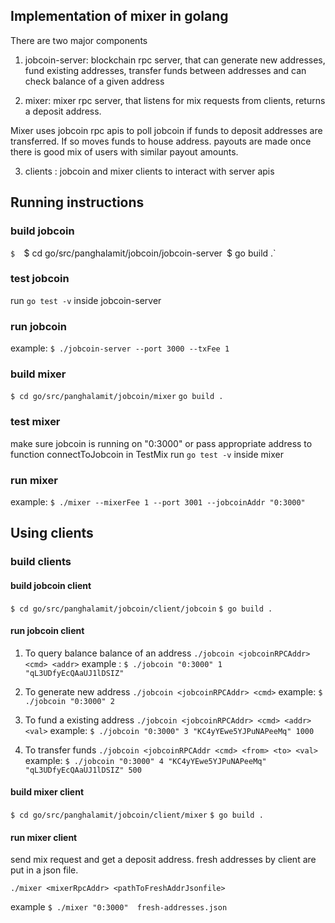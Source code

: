 ## Implementation of mixer in golang

There are two major components

1. jobcoin-server: blockchain rpc server, that can generate new addresses, fund existing addresses, transfer funds between addresses and can check balance of a given address

2. mixer: mixer rpc server, that listens for mix requests from clients, returns a deposit address.

Mixer uses jobcoin rpc apis to poll jobcoin if funds to deposit addresses are transferred. If so moves funds to house address. payouts are made once there is good mix of users with similar payout amounts. 

3. clients : jobcoin and mixer clients to interact with server apis


## Running instructions

### build jobcoin
`$ 
`$ cd go/src/panghalamit/jobcoin/jobcoin-server`
`$ go build .`

### test jobcoin
run `go test -v`  inside jobcoin-server 

### run jobcoin
example: 
`$ ./jobcoin-server --port 3000 --txFee 1`
### build mixer

`$ cd go/src/panghalamit/jobcoin/mixer`
`go build .`

### test mixer
make sure jobcoin is running on "0:3000" or pass appropriate address to function connectToJobcoin in TestMix
run `go test -v` inside mixer 


### run mixer 
example:
`$ ./mixer --mixerFee 1 --port 3001 --jobcoinAddr "0:3000"`

## Using clients

### build clients

#### build jobcoin client

`$ cd go/src/panghalamit/jobcoin/client/jobcoin`
`$ go build .`

#### run jobcoin client

1. To query balance balance of an address 
`./jobcoin <jobcoinRPCAddr> <cmd> <addr>`
example :
`$ ./jobcoin "0:3000" 1  "qL3UDfyEcQAaUJ1lDSIZ" `

2. To generate new address
`./jobcoin <jobcoinRPCAddr> <cmd>`
example:
`$ ./jobcoin "0:3000" 2`

3. To fund a existing address
`./jobcoin <jobcoinRPCAddr> <cmd> <addr> <val>`
example:
`$ ./jobcoin "0:3000" 3 "KC4yYEwe5YJPuNAPeeMq" 1000`

4. To transfer funds
`./jobcoin <jobcoinRPCAddr <cmd> <from> <to> <val>`
example:
`$ ./jobcoin "0:3000" 4 "KC4yYEwe5YJPuNAPeeMq" "qL3UDfyEcQAaUJ1lDSIZ" 500`

#### build mixer client

`$ cd go/src/panghalamit/jobcoin/client/mixer`
`$ go build .`

#### run mixer client

send mix request and get a deposit address. fresh addresses by client are put in a json file.

`./mixer <mixerRpcAddr> <pathToFreshAddrJsonfile>`

example
`$ ./mixer "0:3000"  fresh-addresses.json `


